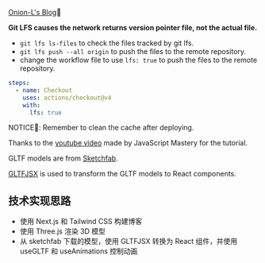 [Onion-L's Blog](https://o-crew.github.io/onion-blog/)🧅

**Git LFS causes the network returns version pointer file, not the actual file.**

- `git lfs ls-files` to check the files tracked by git lfs.
- `git lfs push --all origin` to push the files to the remote repository.
- change the workflow file to use `lfs: true` to push the files to the remote repository.

```yaml
steps:
  - name: Checkout
    uses: actions/checkout@v4
    with:
      lfs: true
```

NOTICE🫣: Remember to clean the cache after deploying.

Thanks to the [youtube video](https://www.youtube.com/watch?v=kt0FrkQgw8w&t=7158s) made by JavaScript Mastery for the tutorial.

GLTF models are from [Sketchfab](https://sketchfab.com/).

[GLTFJSX](https://github.com/pmndrs/gltfjsx) is used to transform the GLTF models to React components.

## 技术实现思路

- 使用 Next.js 和 Tailwind CSS 构建博客
- 使用 Three.js 渲染 3D 模型
- 从 sketchfab 下载的模型，使用 GLTFJSX 转换为 React 组件，并使用 useGLTF 和 useAnimations 控制动画
